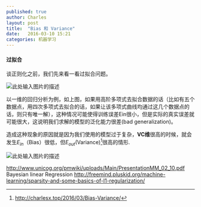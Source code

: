 ```yaml
---
published: true
author: Charles
layout: post
title:  "Bias 和 Variance"
date:   2016-03-10 15:21
categories: 机器学习
---
```


#### 过拟合
谈正则化之前，我们先来看一看过拟合问题。

![此处输入图片的描述][1]

以一维的回归分析为例，如上图，如果用高阶多项式去拟合数据的话（比如有五个数据点，用四次多项式去拟合的话，如果让该多项式曲线均通过这几个数据点的话，则只有唯一解），这种情况可能使得训练误差Ein很小，但是实际的真实误差就可能很大，这说明我们求解的模型的泛化能力很差(bad generalization)。

造成这种现象的原因就是因为我们使用的模型过于复杂，**VC维**很高的时候，就会发生$E_{in}$（Bias）很低，但$E_{out}$(Variance)[^1]很高的情形.

![此处输入图片的描述][2]


http://www.unicog.org/pmwiki/uploads/Main/PresentationMM_02_10.pdf
Bayesian linear Regression
http://freemind.pluskid.org/machine-learning/sparsity-and-some-basics-of-l1-regularization/


  [1]: http://7xjbdi.com1.z0.glb.clouddn.com/2016-03-10_170512.png
  [2]: http://7xjbdi.com1.z0.glb.clouddn.com/2016-03-10_171146.png
  
  [^1]: http://charlesx.top/2016/03/Bias-Variance/
  [^2]: [《A Few useful things to Know About machine Learning》读后感](http://blog.csdn.net/danameng/article/details/21563093)